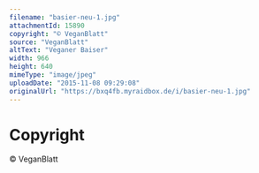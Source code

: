 ```yaml
---
filename: "basier-neu-1.jpg"
attachmentId: 15890
copyright: "© VeganBlatt"
source: "VeganBlatt"
altText: "Veganer Baiser"
width: 966
height: 640
mimeType: "image/jpeg"
uploadDate: "2015-11-08 09:29:08"
originalUrl: "https://bxq4fb.myraidbox.de/i/basier-neu-1.jpg"
---
```


# Copyright

© VeganBlatt
